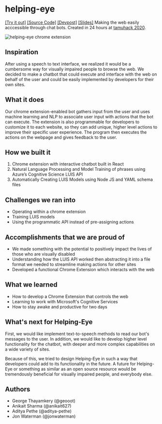 # helping-eye
[[Try it out]](https://github.com/anikait627/helping-eye/) [[Source Code]](https://github.com/anikait627/helping-eye/) [[Devpost]](https://devpost.com/software/helpingeye) [[Slides]](presentation.pdf)
Making the web easily acccessible through chat bots. Created in 24 hours at [tamuhack 2020](https://tamuhack.com/).

![helping-eye chrome extension](helpingeyes.gif "helping-eye chrome extension")


## Inspiration

After using a speech to text interface, we realized it would be a cumbersome way for visually impaired people to browse the web. We decided to make a chatbot that could execute and interface with the web on behalf of the user and could be easily implemented by developers for their own sites.

## What it does

Our chrome extension-enabled bot gathers input from the user and uses machine learning and NLP to associate user input with actions that the bot can execute. The extension is also programmable for developers to customize it to each website, so they can add unique, higher level actions to improve their specific user experience. The program then executes the actions on the webpage and gives feedback to the user.

## How we built it

1. Chrome extension with interactive chatbot built in React
2. Natural Language Processing and Model Training of phrases using Azure’s Cognitive Science LUIS API
3. Automatically Creating LUIS Models using Node JS and YAML schema files

## Challenges we ran into

- Operating within a chrome extension 
- Training LUIS models 
- Using the programmatic API instead of pre-assigning actions

## Accomplishments that we are proud of
- We made something with the potential to positively impact the lives of those who are visually disabled
- Understanding how the LUIS API worked then abstracting it into a file format we needed to streamline making actions for other sites
- Developed a functional Chrome Extension which interacts with the web

## What we learned

- How to develop a Chrome Extension that controls the web
- Learning to work with Microsoft's Cognitive Services
- How to stay awake and productive for two days

## What's next for Helping-Eye

First, we would like implement text-to-speech methods to read our bot's messages to the user. In addition, we would like to develop higher level functionality for the chatbot, with deeper and more complex capabilities on a wide variety of sites. 

Because of this, we tried to design Helping-Eye in such a way that developers could add to its functionality in the future. A future for Helping-Eye or something as similar as an open source resource would be tremendously beneficial for visually impaired people, and everybody else.

## Authors
- George Thayamkery (@geooot)
- Anikait Sharma (@anikait627)
- Aditya Pethe (@aditya-pethe)
- Jon Waterman (@jonwaterman)
